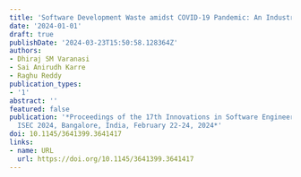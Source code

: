 ```yaml
---
title: 'Software Development Waste amidst COVID-19 Pandemic: An Industry Study'
date: '2024-01-01'
draft: true
publishDate: '2024-03-23T15:50:58.128364Z'
authors:
- Dhiraj SM Varanasi
- Sai Anirudh Karre
- Raghu Reddy
publication_types:
- '1'
abstract: ''
featured: false
publication: '*Proceedings of the 17th Innovations in Software Engineering Conference,
  ISEC 2024, Bangalore, India, February 22-24, 2024*'
doi: 10.1145/3641399.3641417
links:
- name: URL
  url: https://doi.org/10.1145/3641399.3641417
---
```


